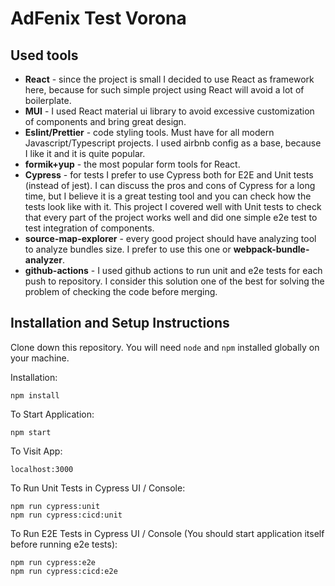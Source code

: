 # AdFenix Test Vorona

## Used tools

 - **React** - since the project is small I decided to use React as framework here, because for such simple project using React will avoid a lot of boilerplate.
 - **MUI** - I used React material ui library to avoid excessive customization of components and bring great design.
 - **Eslint/Prettier** - code styling tools. Must have for all modern Javascript/Typescript projects. I used airbnb config as a base, because I like it and it is quite popular.
 - **formik+yup** - the most popular form tools for React.
 - **Cypress** - for tests I prefer to use Cypress both for E2E and Unit tests (instead of jest). I can discuss the pros and cons of Cypress for a long time, but I believe it is a great testing tool and you can check how the tests look like with it. This project I covered well with Unit tests to check that every part of the project works well and did one simple e2e test to test integration of components.
 - **source-map-explorer** - every good project should have analyzing tool to analyze bundles size. I prefer to use this one or **webpack-bundle-analyzer**.
 - **github-actions** - I used github actions to run unit and e2e tests for each push to repository. I consider this solution one of the best for solving the problem of checking the code before merging.

## Installation and Setup Instructions

Clone down this repository. You will need `node` and `npm` installed globally on your machine.  

Installation:

`npm install`  

To Start Application:

`npm start`  

To Visit App:

`localhost:3000` 

To Run Unit Tests in Cypress UI / Console:  

`npm run cypress:unit`  
`npm run cypress:cicd:unit`  

To Run E2E Tests in Cypress UI / Console (You should start application itself before running e2e tests):  

`npm run cypress:e2e`  
`npm run cypress:cicd:e2e`  
